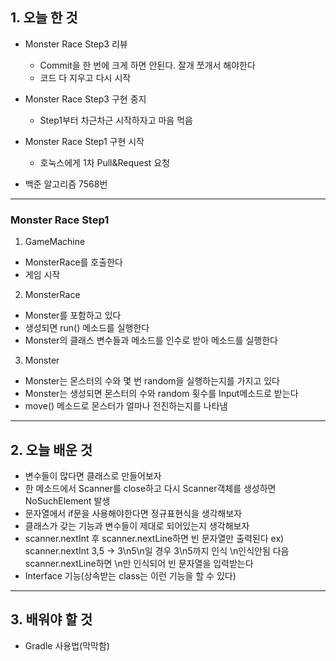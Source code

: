 ## 1. 오늘 한 것
- Monster Race Step3 리뷰
	- Commit을 한 번에 크게 하면 안된다.  잘개 쪼개서 해야한다
	- 코드 다 지우고 다시 시작

- Monster Race Step3 구현 중지
	- Step1부터 차근차근 시작하자고 마음 먹음

- Monster Race Step1 구현 시작
	- 호눅스에게 1차 Pull&Request 요청

- 백준 알고리즘 7568번
	
---

### Monster Race Step1
1. GameMachine
- MonsterRace를 호출한다
- 게임 시작

2. MonsterRace
- Monster를 포함하고 있다
- 생성되면 run() 메소드를 실행한다
- Monster의 클래스 변수들과 메소드를 인수로 받아 메소드를 실행한다

3. Monster
- Monster는 몬스터의 수와 몇 번 random을 실행하는지를 가지고 있다
- Monster는 생성되면 몬스터의 수와 random 횟수를 Input메소드로 받는다
- move() 메소드로 몬스터가 얼마나 전진하는지를 나타냄

---

## 2. 오늘 배운 것
- 변수들이 많다면 클래스로 만들어보자
- 한 메소드에서 Scanner를 close하고 다시 Scanner객체를 생성하면 NoSuchElement 발생
- 문자열에서 if문을 사용해야한다면 정규표현식을 생각해보자
- 클래스가 갖는 기능과 변수들이 제대로 되어있는지 생각해보자
- scanner.nextInt 후 scanner.nextLine하면 빈 문자열만 출력된다
ex) scanner.nextInt 3,5 -> 3\n5\n일 경우  3\n5까지 인식 \n인식안됨
다음 scanner.nextLine하면 \n만 인식되어 빈 문자열을 입력받는다
- Interface 기능(상속받는 class는 이런 기능을 할 수 있다)

---

## 3. 배워야 할 것
- Gradle 사용법(막막함)
